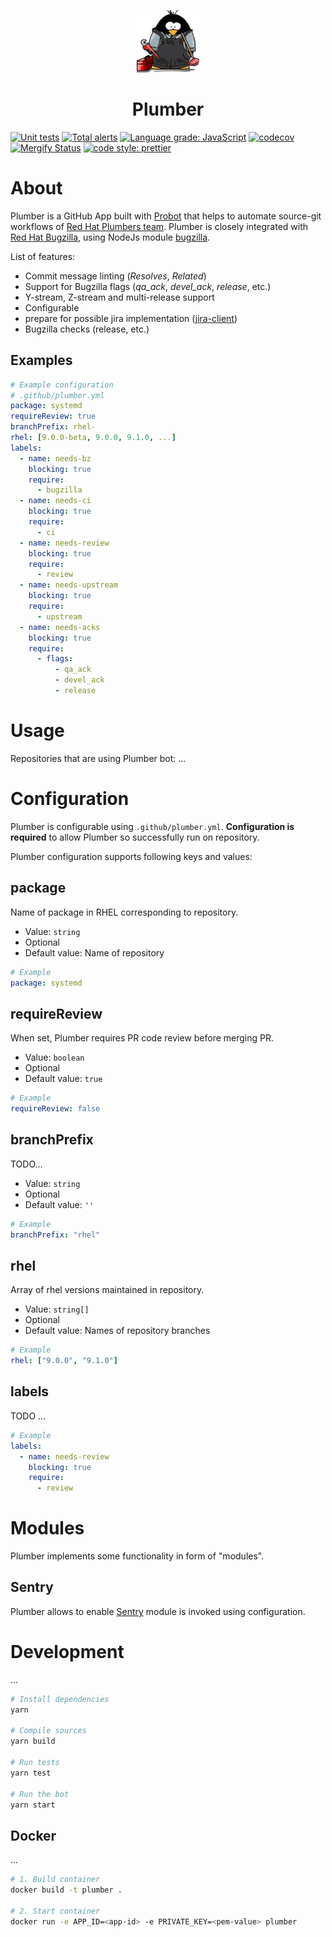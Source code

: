 <p align="center">
  <img src="https://github.com/redhat-plumbers-in-action/team/blob/93529c3358426556a83eb5487f30c9f70c3b2671/members/black-plumber.png" width="100" />
  <h1 align="center">Plumber</h1>
</p>

[![Unit tests](https://github.com/jamacku/plumber/actions/workflows/unit-tests.yml/badge.svg)](https://github.com/jamacku/plumber/actions/workflows/unit-tests.yml) [![Total alerts](https://img.shields.io/lgtm/alerts/g/jamacku/plumber.svg?logo=lgtm&logoWidth=18)](https://lgtm.com/projects/g/jamacku/plumber/alerts/) [![Language grade: JavaScript](https://img.shields.io/lgtm/grade/javascript/g/jamacku/plumber.svg?logo=lgtm&logoWidth=18)](https://lgtm.com/projects/g/jamacku/plumber/context:javascript) [![codecov](https://codecov.io/gh/jamacku/plumber/branch/main/graph/badge.svg?token=unm06qu4vI)](https://codecov.io/gh/jamacku/plumber) [![Mergify Status][mergify-status]][mergify] [![code style: prettier](https://img.shields.io/badge/code_style-prettier-ff69b4.svg?style=flat)](https://github.com/prettier/prettier)

[mergify]: https://mergify.com
[mergify-status]: https://img.shields.io/endpoint.svg?url=https://api.mergify.com/v1/badges/jamacku/plumber&style=flat

# About

Plumber is a GitHub App built with [Probot](https://github.com/probot/probot) that helps to automate source-git workflows of [Red Hat Plumbers team](https://github.com/redhat-plumbers). Plumber is closely integrated with [Red Hat Bugzilla](https://github.com/redhat-plumbers), using NodeJs module [bugzilla](https://github.com/Mossop/bugzilla-ts).

List of features:

- Commit message linting (_Resolves_, _Related_)
- Support for Bugzilla flags (_qa_ack_, _devel_ack_, _release_, etc.)
- Y-stream, Z-stream and multi-release support
- Configurable
- prepare for possible jira implementation ([jira-client](https://www.npmjs.com/package/jira-client))
- Bugzilla checks (release, etc.)

## Examples

```yml
# Example configuration
# .github/plumber.yml
package: systemd
requireReview: true
branchPrefix: rhel-
rhel: [9.0.0-beta, 9.0.0, 9.1.0, ...]
labels:
  - name: needs-bz
    blocking: true
    require:
      - bugzilla
  - name: needs-ci
    blocking: true
    require:
      - ci
  - name: needs-review
    blocking: true
    require:
      - review
  - name: needs-upstream
    blocking: true
    require:
      - upstream
  - name: needs-acks
    blocking: true
    require:
      - flags:
          - qa_ack
          - devel_ack
          - release
```

# Usage

Repositories that are using Plumber bot: ...

# Configuration

Plumber is configurable using `.github/plumber.yml`. **Configuration is required** to allow Plumber so successfully run on repository.

Plumber configuration supports following keys and values:

## package

Name of package in RHEL corresponding to repository.

- Value: `string`
- Optional
- Default value: Name of repository

```yml
# Example
package: systemd
```

## requireReview

When set, Plumber requires PR code review before merging PR.

- Value: `boolean`
- Optional
- Default value: `true`

```yml
# Example
requireReview: false
```

## branchPrefix

TODO...

- Value: `string`
- Optional
- Default value: `''`

```yml
# Example
branchPrefix: "rhel"
```

## rhel

Array of rhel versions maintained in repository.

- Value: `string[]`
- Optional
- Default value: Names of repository branches

```yml
# Example
rhel: ["9.0.0", "9.1.0"]
```

## labels

TODO ...

```yml
# Example
labels:
  - name: needs-review
    blocking: true
    require:
      - review
```

# Modules

Plumber implements some functionality in form of "modules".

## Sentry

Plumber allows to enable [Sentry](https://sentry.io) module is invoked using configuration.

# Development

...

```sh
# Install dependencies
yarn

# Compile sources
yarn build

# Run tests
yarn test

# Run the bot
yarn start
```

## Docker

...

```sh
# 1. Build container
docker build -t plumber .

# 2. Start container
docker run -e APP_ID=<app-id> -e PRIVATE_KEY=<pem-value> plumber
```
